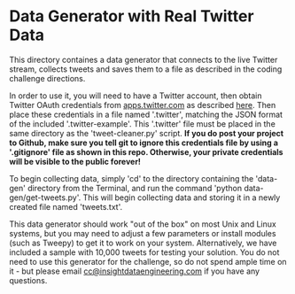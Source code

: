 # Data Generator with Real Twitter Data
This directory containes a data generator that connects to the live Twitter stream, collects tweets and saves them to a file as described in the coding challenge directions.  

In order to use it, you will need to have a Twitter account, then obtain Twitter OAuth credentials from [apps.twitter.com](http://apps.twitter.com) as described [here](https://www.youtube.com/watch?v=j8KqeBGlWec&index=38&list=PLAwxTw4SYaPnWVpbkeoLu7WwI0JIiuXhT).  Then place these credentials in a file named '.twitter', matching the JSON format of the included '.twitter-example'. This '.twitter' file must be placed in the same directory as the 'tweet-cleaner.py' script.  **If you do post your project to Github, make sure you tell git to ignore this credentials file by using a '.gitignore' file as shown in this repo.  Otherwise, your private credentials will be visible to the public forever!**   

To begin collecting data, simply 'cd' to the directory containing the 'data-gen' directory from the Terminal, and run the command 'python data-gen/get-tweets.py'.  This will begin collecting data and storing it in a newly created file named 'tweets.txt'.  

This data generator should work "out of the box" on most Unix and Linux systems, but you may need to adjust a few parameters or install modules (such as Tweepy) to get it to work on your system.  Alternatively, we have included a sample with 10,000 tweets for testing your solution.  You do not need to use this generator for the challenge, so do not spend ample time on it - but please email cc@insightdataengineering.com if you have any questions.  